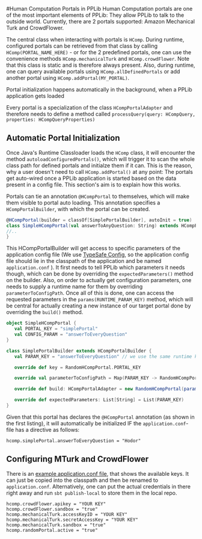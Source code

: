 #Human Computation Portals in PPLib
Human Computation portals are one of the most important elements of PPLib: They allow PPLib to talk to the outside world. 
Currently, there are 2 portals supported: Amazon Mechanical Turk and CrowdFlower. 

The central class when interacting with portals is `HComp`. During runtime, configured portals can be retrieved from that class by calling `HComp(PORTAL_NAME_HERE)` - or for the 2 predefined portals, one can use the convenience methods `HComp.mechanicalTurk` and `HComp.crowdFlower`. 
Note that this class is static and is therefore always present. Also, during runtime, one can query available portals using `HComp.allDefinedPortals` or add another portal using `HComp.addPortal(MY_PORTAL)`. 

Portal initialization happens automatically in the background, when a PPLib application gets loaded

Every portal is a specialization of the class `HCompPortalAdapter` and therefore needs to define a method called `processQuery(query: HCompQuery, properties: HCompQueryProperties)`

## Automatic Portal Initialization
Once Java's Runtime Classloader loads the `HComp` class, it will encounter the method `autoloadConfiguredPortals()`, which will trigger it to scan the whole class path for defined portals and initialze them if it can. 
This is the reason, why a user doesn't need to call `HComp.addPortal()` at any point: The portals get auto-wired once a PPLib application is started based on the data present in a config file. This section's aim is to explain how this works. 

Portals can tie an annotation `@HCompPortal` to themselves, which will make them visible to portal auto loading. 
 This annotation specifies a `HCompPortalBuilder`, with which the portal can be created.  
 
 ```scala
 @HCompPortal(builder = classOf[SimplePortalBuilder], autoInit = true)
 class SimpleHCompPortal(val answerToAnyQuestion: String) extends HCompPortalAdapter {
 //..
 }
 ```
 
 This HCompPortalBuilder will get access to specific parameters of the application config file (We use [TypeSafe Config](https://github.com/typesafehub/config), so the application config file should lie in the classpath of the application and be named `application.conf` ).
 It first needs to tell PPLib which parameters it needs though, which can be done by overriding the `expectedParameters()` method on the builder. Also, on order to actually get configuration parameters, one needs to supply a runtime name for them by overriding `parameterToConfigPath`. 
 Once all of this is done, one can access the requested parameters in the `params(RUNTIME_PARAM_KEY)` method, which will be central for actually creating a new instance of our target portal done by overriding the `build()` method.
  
 ```scala
 object SimpleHCompPortal {
 	val PORTAL_KEY = "simplePortal"
 	val CONFIG_PARAM = "answerToEveryQuestion"
 }
 
 class SimplePortalBuilder extends HCompPortalBuilder {
 	val PARAM_KEY = "answerToEveryQuestion" // we use the same runtime key as the one was named in the config. 
 
 	override def key = RandomHCompPortal.PORTAL_KEY
 
 	override val parameterToConfigPath = Map(PARAM_KEY -> RandomHCompPortal.CONFIG_PARAM)
 
 	override def build: HCompPortalAdapter = new RandomHCompPortal(params(PARAM_KEY))
 
 	override def expectedParameters: List[String] = List(PARAM_KEY)
 }

 ```
 
 Given that this portal has declares the `@HCompPortal` annotation (as shown in the first listing), it will automatically be initialized IF the `application.conf`-file has a directive as follows:
 
 ` hcomp.simplePortal.answerToEveryQuestion = "Hodor" `
 
## Configuring MTurk and CrowdFlower
 
 There is an [example application.conf file](https://github.com/uzh/PPLib/blob/master/src/main/resources/application.conf_default), that shows the available keys. It can just be copied into the classpath and then be renamed to `application.conf`. Alternatively, one can put the actual credentials in there right away and run `sbt publish-local` to store them in the local repo. 
 
 ```
 hcomp.crowdFlower.apikey = "YOUR KEY"
 hcomp.crowdFlower.sandbox = "true"
 hcomp.mechanicalTurk.accessKeyID = "YOUR KEY"
 hcomp.mechanicalTurk.secretAccessKey = "YOUR KEY"
 hcomp.mechanicalTurk.sandbox = "true"
 hcomp.randomPortal.active = "true"
 ```
